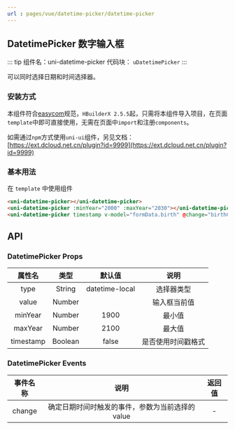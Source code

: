 ```yaml
---
url : pages/vue/datetime-picker/datetime-picker
---
```


## DatetimePicker 数字输入框
::: tip 组件名：uni-datetime-picker
代码块： `uDatetimePicker`
:::

可以同时选择日期和时间选择器。

### 安装方式

本组件符合[easycom](https://uniapp.dcloud.io/collocation/pages?id=easycom)规范，`HBuilderX 2.5.5`起，只需将本组件导入项目，在页面`template`中即可直接使用，无需在页面中`import`和注册`components`。

如需通过`npm`方式使用`uni-ui`组件，另见文档：[https://ext.dcloud.net.cn/plugin?id=9999](https://ext.dcloud.net.cn/plugin?id=9999)

### 基本用法

在 ``template`` 中使用组件

```html
<uni-datetime-picker></uni-datetime-picker>
<uni-datetime-picker :minYear="2000" :maxYear="2030"></uni-datetime-picker>
<uni-datetime-picker timestamp v-model="formData.birth" @change="birthChange"></uni-datetime-picker>
```

## API

### DatetimePicker Props

|属性名		|类型		|默认值					|说明								|
|:-:			|:-:		|:-:						|:-:								|
|type			|String	|datetime-local	|选择器类型					|
|value		|Number	|								|输入框当前值				|
|minYear	|Number	|1900						|最小值							|
|maxYear	|Number	|2100						|最大值							|
|timestamp|Boolean|false					|是否使用时间戳格式	|

### DatetimePicker Events

|事件名称	|说明																				|返回值	|
|:-:		|:-:																				|:-:		|
|change	|确定日期时间时触发的事件，参数为当前选择的 value	|-			|